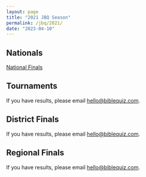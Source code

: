 ```yaml
---
layout: page
title: "2021 JBQ Season"
permalink: /jbq/2021/
date: "2023-04-10"
---
```


## Nationals
<a href="{% link _pages/jbq/2021/nationals.md %}" class="button is-primary">National Finals</a>

## Tournaments
If you have results, please email <hello@biblequiz.com>.

## District Finals
If you have results, please email <hello@biblequiz.com>.

## Regional Finals
If you have results, please email <hello@biblequiz.com>.

